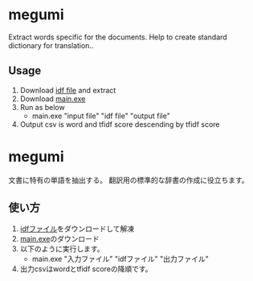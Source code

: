 # megumi
  
Extract words specific for the documents.
Help to create standard dictionary for translation..

## Usage
  
1. Download [idf file](https://github.com/SmartDataAnalytics/Wikipedia_TF_IDF_Dataset/blob/master/en/wiki_tfidf_terms.csv.gz) and extract
1. Download [main.exe](dist/main.exe)
1. Run as below
    - main.exe "input file" "idf file" "output file"
1. Output csv is word and tfidf score descending by tfidf score
  
# megumi
  
文書に特有の単語を抽出する。
翻訳用の標準的な辞書の作成に役立ちます。

## 使い方
  
1. [idfファイル](https://github.com/SmartDataAnalytics/Wikipedia_TF_IDF_Dataset/blob/master/en/wiki_tfidf_terms.csv.gz)をダウンロードして解凍
1. [main.exe](dist/main.exe)のダウンロード
1. 以下のように実行します。
    - main.exe "入力ファイル" "idfファイル" "出力ファイル"
1. 出力csvはwordとtfidf scoreの降順です。